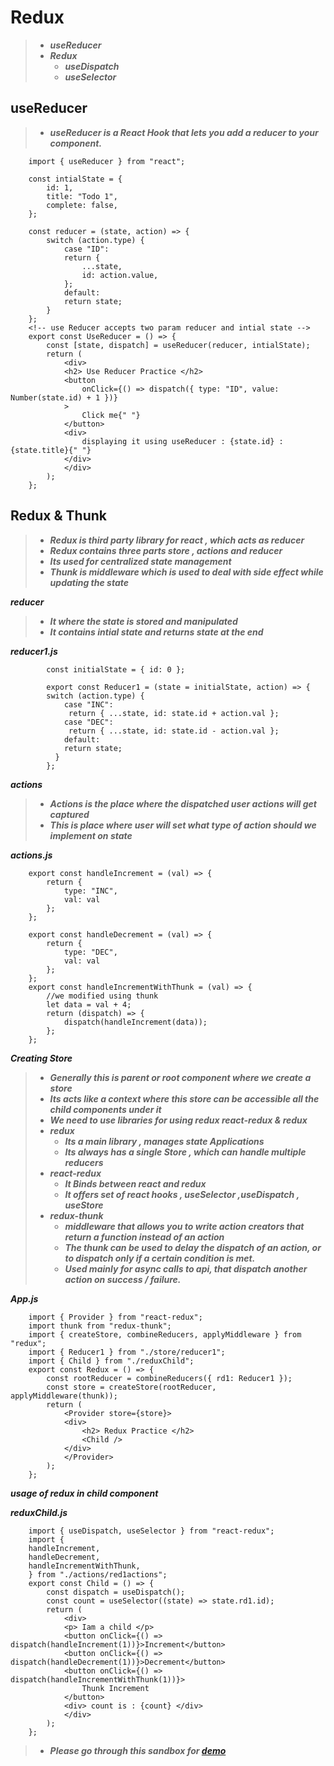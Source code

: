 # Redux

>- ***useReducer***
>- ***Redux***
>   - ***useDispatch***
>   - ***useSelector***



## useReducer
>- ***useReducer is a React Hook that lets you add a reducer to your component.***

        import { useReducer } from "react";

        const intialState = {
            id: 1,
            title: "Todo 1",
            complete: false,
        };

        const reducer = (state, action) => {
            switch (action.type) {
                case "ID":
                return {
                    ...state,
                    id: action.value,
                };
                default:
                return state;
            }
        };
        <!-- use Reducer accepts two param reducer and intial state -->
        export const UseReducer = () => {
            const [state, dispatch] = useReducer(reducer, intialState);
            return (
                <div>
                <h2> Use Reducer Practice </h2>
                <button
                    onClick={() => dispatch({ type: "ID", value: Number(state.id) + 1 })}
                >
                    Click me{" "}
                </button>
                <div>
                    displaying it using useReducer : {state.id} : {state.title}{" "}
                </div>
                </div>
            );
        };


## Redux & Thunk

>- ***Redux is third party library for react , which acts as reducer***
>- ***Redux contains three parts store , actions and reducer***
>- ***Its used for centralized state management***
>- ***Thunk is middleware which is used to deal with side effect while updating the state***


***reducer***

>- ***It where the state is stored and manipulated***
>- ***It contains intial state  and returns state at the end***

            
***reducer1.js***

            const initialState = { id: 0 };

            export const Reducer1 = (state = initialState, action) => {
            switch (action.type) {
                case "INC":
                 return { ...state, id: state.id + action.val };
                case "DEC":
                 return { ...state, id: state.id - action.val };
                default:
                return state;
              }
            };


***actions***

>- ***Actions is the place where the dispatched user actions will get captured***
>- ***This is place where user will set what type of action should we implement on state***


***actions.js***

        export const handleIncrement = (val) => {
            return {
                type: "INC",
                val: val
            };
        };

        export const handleDecrement = (val) => {
            return {
                type: "DEC",
                val: val
            };
        };
        export const handleIncrementWithThunk = (val) => {
            //we modified using thunk
            let data = val + 4;
            return (dispatch) => {
                dispatch(handleIncrement(data));
            };
        };


***Creating Store***

>- ***Generally this is parent or root component where we create a store***
>- ***Its acts like a context where this store can be accessible all the child components under it***
>- ***We need to use libraries for using redux react-redux & redux***
>- ***redux***
>   - ***Its a main library , manages state Applications***
>   - ***Its always has a single Store , which can handle multiple reducers***
>- ***react-redux***
>   - ***It Binds between react and redux***
>   - ***It offers set of react hooks , useSelector ,useDispatch , useStore***
>- ***redux-thunk***
>   - ***middleware that allows you to write action creators that return a function instead of an action***
>   - ***The thunk can be used to delay the dispatch of an action, or to dispatch only if a certain condition is met.***
>   - ***Used mainly for async calls to api, that dispatch another action on success / failure.***

***App.js***

        import { Provider } from "react-redux";
        import thunk from "redux-thunk";
        import { createStore, combineReducers, applyMiddleware } from "redux";
        import { Reducer1 } from "./store/reducer1";
        import { Child } from "./reduxChild";
        export const Redux = () => {
            const rootReducer = combineReducers({ rd1: Reducer1 });
            const store = createStore(rootReducer, applyMiddleware(thunk));
            return (
                <Provider store={store}>
                <div>
                    <h2> Redux Practice </h2>
                    <Child />
                </div>
                </Provider>
            );
        };



***usage of redux in child component***

***reduxChild.js***
        
        import { useDispatch, useSelector } from "react-redux";
        import {
        handleIncrement,
        handleDecrement,
        handleIncrementWithThunk,
        } from "./actions/red1actions";
        export const Child = () => {
            const dispatch = useDispatch();
            const count = useSelector((state) => state.rd1.id);
            return (
                <div>
                <p> Iam a child </p>
                <button onClick={() => dispatch(handleIncrement(1))}>Increment</button>
                <button onClick={() => dispatch(handleDecrement(1))}>Decrement</button>
                <button onClick={() => dispatch(handleIncrementWithThunk(1))}>
                    Thunk Increment
                </button>
                <div> count is : {count} </div>
                </div>
            );
        };

>- ***Please go through this sandbox  for [demo](https://codesandbox.io/p/sandbox/react-practice-i981uj)***